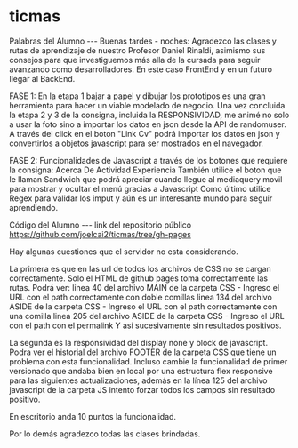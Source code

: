 # ticmas

Palabras del Alumno ---
Buenas tardes - noches: Agradezco las clases y rutas de aprendizaje de nuestro Profesor Daniel Rinaldi, asimismo sus consejos para que investiguemos más alla de la cursada para seguir avanzando como desarrolladores. En este caso FrontEnd y en un futuro llegar al BackEnd.

FASE 1: En la etapa 1 bajar a papel y dibujar los prototipos es una gran herramienta para hacer un viable modelado de negocio.
Una vez concluida la etapa 2 y 3 de la consigna, incluida la RESPONSIVIDAD, me animé no solo a usar la foto sino a importar los datos en json desde la API de randomuser. A través del click en el boton "Link Cv" podrá importar los datos en json y convertirlos a objetos javascript para ser mostrados en el navegador.

FASE 2: Funcionalidades de Javascript a través de los botones que requiere la consigna:
Acerca De Actividad Experiencia
También utilice el boton que le llaman Sandwich que podrá apreciar cuando llegue al mediaquery movil para mostrar y ocultar el menú gracias a Javascript
Como último utilice Regex para validar los imput y aún es un interesante mundo para seguir aprendiendo.

Código del Alumno --- link del repositorio público
https://github.com/joelcai2/ticmas/tree/gh-pages

Hay algunas cuestiones que el servidor no esta considerando.

La primera es que en las url de todos los archivos de CSS no se cargan correctamente. Solo el HTML de github pages toma correctamente las rutas.
Podrá ver:
linea 40 del archivo MAIN de la carpeta CSS - Ingreso el URL con el path correctamente con doble comillas
linea 134 del archivo ASIDE de la carpeta CSS - Ingreso el URL con el path correctamente con una comilla
linea 205 del archivo ASIDE de la carpeta CSS - Ingreso el URL con el path con el permalink
Y asi sucesivamente sin resultados positivos.

La segunda es la responsividad del display none y block de javascript. Podra ver el historial del archivo FOOTER de la carpeta CSS que tiene un problema con esta
funcionalidad. Incluso cambie la funcionalidad de primer versionado que andaba bien en local por una estructura flex responsive para las siguientes actualizaciones, 
además en la línea 125 del archivo javascript de la carpeta JS intento forzar todos los campos sin resultado positivo.

En escritorio anda 10 puntos la funcionalidad.

Por lo demás agradezco todas las clases brindadas.

